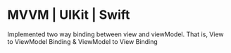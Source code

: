 # MVVM | UIKit | Swift
Implemented two way binding between view and viewModel.
That is, View to ViewModel Binding & ViewModel to View Binding
